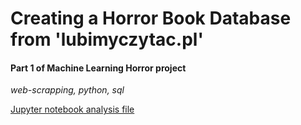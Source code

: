 # Creating a Horror Book Database from 'lubimyczytac.pl'
#### Part 1 of **Machine Learning Horror** project
*web-scrapping, python, sql*

[Jupyter notebook analysis file](lubimyczytac.ipynb)
